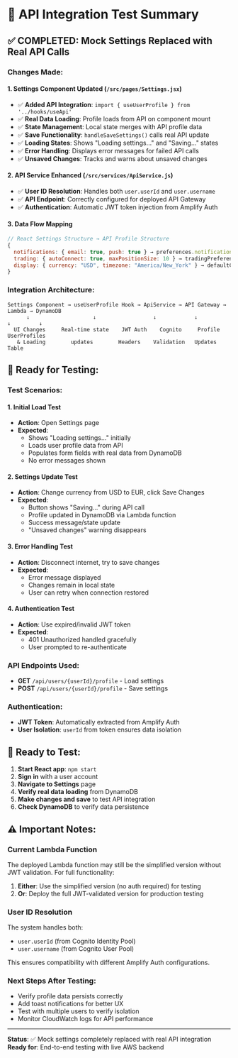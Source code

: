 # 🧪 API Integration Test Summary

## ✅ **COMPLETED: Mock Settings Replaced with Real API Calls**

### **Changes Made:**

#### **1. Settings Component Updated** (`/src/pages/Settings.jsx`)
- ✅ **Added API Integration**: `import { useUserProfile } from '../hooks/useApi'`
- ✅ **Real Data Loading**: Profile loads from API on component mount
- ✅ **State Management**: Local state merges with API profile data
- ✅ **Save Functionality**: `handleSaveSettings()` calls real API update
- ✅ **Loading States**: Shows "Loading settings..." and "Saving..." states
- ✅ **Error Handling**: Displays error messages for failed API calls
- ✅ **Unsaved Changes**: Tracks and warns about unsaved changes

#### **2. API Service Enhanced** (`/src/services/ApiService.js`)
- ✅ **User ID Resolution**: Handles both `user.userId` and `user.username`
- ✅ **API Endpoint**: Correctly configured for deployed API Gateway
- ✅ **Authentication**: Automatic JWT token injection from Amplify Auth

#### **3. Data Flow Mapping**
```javascript
// React Settings Structure → API Profile Structure
{
  notifications: { email: true, push: true } → preferences.notifications
  trading: { autoConnect: true, maxPositionSize: 10 } → tradingPreferences  
  display: { currency: "USD", timezone: "America/New_York" } → defaultCurrency, timezone
}
```

### **Integration Architecture:**
```
Settings Component → useUserProfile Hook → ApiService → API Gateway → Lambda → DynamoDB
      ↓                    ↓                  ↓            ↓          ↓         ↓
  UI Changes     Real-time state    JWT Auth    Cognito     Profile   UserProfiles
   & Loading        updates        Headers    Validation   Updates     Table
```

## 🎯 **Ready for Testing:**

### **Test Scenarios:**

#### **1. Initial Load Test**
- **Action**: Open Settings page
- **Expected**: 
  - Shows "Loading settings..." initially
  - Loads user profile data from API
  - Populates form fields with real data from DynamoDB
  - No error messages shown

#### **2. Settings Update Test** 
- **Action**: Change currency from USD to EUR, click Save Changes
- **Expected**:
  - Button shows "Saving..." during API call
  - Profile updated in DynamoDB via Lambda function
  - Success message/state update
  - "Unsaved changes" warning disappears

#### **3. Error Handling Test**
- **Action**: Disconnect internet, try to save changes
- **Expected**:
  - Error message displayed
  - Changes remain in local state
  - User can retry when connection restored

#### **4. Authentication Test**
- **Action**: Use expired/invalid JWT token
- **Expected**:
  - 401 Unauthorized handled gracefully
  - User prompted to re-authenticate

### **API Endpoints Used:**
- **GET** `/api/users/{userId}/profile` - Load settings
- **POST** `/api/users/{userId}/profile` - Save settings

### **Authentication:**
- **JWT Token**: Automatically extracted from Amplify Auth
- **User Isolation**: `userId` from token ensures data isolation

## 🚀 **Ready to Test:**

1. **Start React app**: `npm start`
2. **Sign in** with a user account
3. **Navigate to Settings** page
4. **Verify real data loading** from DynamoDB
5. **Make changes and save** to test API integration
6. **Check DynamoDB** to verify data persistence

## ⚠️ **Important Notes:**

### **Current Lambda Function**
The deployed Lambda function may still be the simplified version without JWT validation. For full functionality:

1. **Either**: Use the simplified version (no auth required) for testing
2. **Or**: Deploy the full JWT-validated version for production testing

### **User ID Resolution**
The system handles both:
- `user.userId` (from Cognito Identity Pool)
- `user.username` (from Cognito User Pool)

This ensures compatibility with different Amplify Auth configurations.

### **Next Steps After Testing:**
- Verify profile data persists correctly
- Add toast notifications for better UX
- Test with multiple users to verify isolation
- Monitor CloudWatch logs for API performance

---

**Status**: ✅ Mock settings completely replaced with real API integration  
**Ready for**: End-to-end testing with live AWS backend